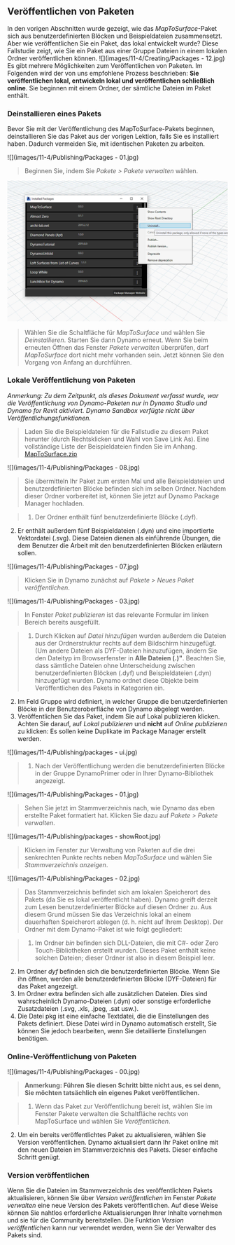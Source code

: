 

## Veröffentlichen von Paketen

In den vorigen Abschnitten wurde gezeigt, wie das *MapToSurface*-Paket sich aus benutzerdefinierten Blöcken und Beispieldateien zusammensetzt. Aber wie veröffentlichen Sie ein Paket, das lokal entwickelt wurde? Diese Fallstudie zeigt, wie Sie ein Paket aus einer Gruppe Dateien in einem lokalen Ordner veröffentlichen können. ![](images/11-4/Creating/Packages - 12.jpg) Es gibt mehrere Möglichkeiten zum Veröffentlichen von Paketen. Im Folgenden wird der von uns empfohlene Prozess beschrieben: **Sie veröffentlichen lokal, entwickeln lokal und veröffentlichen schließlich online**. Sie beginnen mit einem Ordner, der sämtliche Dateien im Paket enthält.

### Deinstallieren eines Pakets

Bevor Sie mit der Veröffentlichung des MapToSurface-Pakets beginnen, deinstallieren Sie das Paket aus der vorigen Lektion, falls Sie es installiert haben. Dadurch vermeiden Sie, mit identischen Paketen zu arbeiten.

![](images/11-4/Publishing/Packages - 01.jpg)

> Beginnen Sie, indem Sie *Pakete > Pakete verwalten* wählen.

![](images/11-4/Publishing/uninstall.jpg)

> Wählen Sie die Schaltfläche für *MapToSurface* und wählen Sie *Deinstallieren*. Starten Sie dann Dynamo erneut. Wenn Sie beim erneuten Öffnen das Fenster *Pakete verwalten* überprüfen, darf *MapToSurface* dort nicht mehr vorhanden sein. Jetzt können Sie den Vorgang von Anfang an durchführen.

### Lokale Veröffentlichung von Paketen

*Anmerkung: Zu dem Zeitpunkt, als dieses Dokument verfasst wurde, war die Veröffentlichung von Dynamo-Paketen nur in Dynamo Studio und Dynamo for Revit aktiviert. Dynamo Sandbox verfügte nicht über Veröffentlichungsfunktionen.*

> Laden Sie die Beispieldateien für die Fallstudie zu diesem Paket herunter (durch Rechtsklicken und Wahl von Save Link As). Eine vollständige Liste der Beispieldateien finden Sie im Anhang. [MapToSurface.zip](datasets/11-4/MapToSurface.zip)

![](images/11-4/Publishing/Packages - 08.jpg)

> Sie übermitteln Ihr Paket zum ersten Mal und alle Beispieldateien und benutzerdefinierten Blöcke befinden sich im selben Ordner. Nachdem dieser Ordner vorbereitet ist, können Sie jetzt auf Dynamo Package Manager hochladen.

> 1. Der Ordner enthält fünf benutzerdefinierte Blöcke (.dyf).
2. Er enthält außerdem fünf Beispieldateien (.dyn) und eine importierte Vektordatei (.svg). Diese Dateien dienen als einführende Übungen, die dem Benutzer die Arbeit mit den benutzerdefinierten Blöcken erläutern sollen.

![](images/11-4/Publishing/Packages - 07.jpg)

> Klicken Sie in Dynamo zunächst auf *Pakete > Neues Paket veröffentlichen*.

![](images/11-4/Publishing/Packages - 03.jpg)

> In Fenster *Paket publizieren* ist das relevante Formular im linken Bereich bereits ausgefüllt.

> 1. Durch Klicken auf *Datei hinzufügen* wurden außerdem die Dateien aus der Ordnerstruktur rechts auf dem Bildschirm hinzugefügt. (Um andere Dateien als DYF-Dateien hinzuzufügen, ändern Sie den Dateityp im Browserfenster in **Alle Dateien (*.*)"**. Beachten Sie, dass sämtliche Dateien ohne Unterscheidung zwischen benutzerdefinierten Blöcken (.dyf) und Beispieldateien (.dyn) hinzugefügt wurden. Dynamo ordnet diese Objekte beim Veröffentlichen des Pakets in Kategorien ein.
2. Im Feld Gruppe wird definiert, in welcher Gruppe die benutzerdefinierten Blöcke in der Benutzeroberfläche von Dynamo abgelegt werden.
3. Veröffentlichen Sie das Paket, indem Sie auf Lokal publizieren klicken. Achten Sie darauf, auf *Lokal publizieren* und **nicht** auf *Online publizieren* zu klicken: Es sollen keine Duplikate im Package Manager erstellt werden.

![](images/11-4/Publishing/packages - ui.jpg)

> 1. Nach der Veröffentlichung werden die benutzerdefinierten Blöcke in der Gruppe DynamoPrimer oder in Ihrer Dynamo-Bibliothek angezeigt.

![](images/11-4/Publishing/Packages - 01.jpg)

> Sehen Sie jetzt im Stammverzeichnis nach, wie Dynamo das eben erstellte Paket formatiert hat. Klicken Sie dazu auf *Pakete > Pakete verwalten*.

![](images/11-4/Publishing/packages - showRoot.jpg)

> Klicken im Fenster zur Verwaltung von Paketen auf die drei senkrechten Punkte rechts neben *MapToSurface* und wählen Sie *Stammverzeichnis anzeigen*.

![](images/11-4/Publishing/Packages - 02.jpg)

> Das Stammverzeichnis befindet sich am lokalen Speicherort des Pakets (da Sie es lokal veröffentlicht haben). Dynamo greift derzeit zum Lesen benutzerdefinierter Blöcke auf diesen Ordner zu. Aus diesem Grund müssen Sie das Verzeichnis lokal an einem dauerhaften Speicherort ablegen (d. h. nicht auf Ihrem Desktop). Der Ordner mit dem Dynamo-Paket ist wie folgt gegliedert:

> 1. Im Ordner *bin* befinden sich DLL-Dateien, die mit C#- oder Zero Touch-Bibliotheken erstellt wurden. Dieses Paket enthält keine solchen Dateien; dieser Ordner ist also in diesem Beispiel leer.
2. Im Ordner *dyf* befinden sich die benutzerdefinierten Blöcke. Wenn Sie ihn öffnen, werden alle benutzerdefinierten Blöcke (DYF-Dateien) für das Paket angezeigt.
3. Im Ordner extra befinden sich alle zusätzlichen Dateien. Dies sind wahrscheinlich Dynamo-Dateien (.dyn) oder sonstige erforderliche Zusatzdateien (.svg, .xls, .jpeg, .sat usw.).
4. Die Datei pkg ist eine einfache Textdatei, die die Einstellungen des Pakets definiert. Diese Datei wird in Dynamo automatisch erstellt, Sie können Sie jedoch bearbeiten, wenn Sie detaillierte Einstellungen benötigen.

### Online-Veröffentlichung von Paketen

![](images/11-4/Publishing/Packages - 00.jpg)

> **Anmerkung: Führen Sie diesen Schritt bitte nicht aus, es sei denn, Sie möchten tatsächlich ein eigenes Paket veröffentlichen.**

> 1. Wenn das Paket zur Veröffentlichung bereit ist, wählen Sie im Fenster Pakete verwalten die Schaltfläche rechts von MapToSurface und wählen Sie *Veröffentlichen*.
2. Um ein bereits veröffentlichtes Paket zu aktualisieren, wählen Sie Version veröffentlichen. Dynamo aktualisiert dann Ihr Paket online mit den neuen Dateien im Stammverzeichnis des Pakets. Dieser einfache Schritt genügt.

### Version veröffentlichen

Wenn Sie die Dateien im Stammverzeichnis des veröffentlichten Pakets aktualisieren, können Sie über *Version veröffentlichen* im Fenster *Pakete verwalten* eine neue Version des Pakets veröffentlichen. Auf diese Weise können Sie nahtlos erforderliche Aktualisierungen Ihrer Inhalte vornehmen und sie für die Community bereitstellen. Die Funktion *Version veröffentlichen* kann nur verwendet werden, wenn Sie der Verwalter des Pakets sind.

